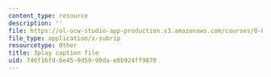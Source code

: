```yaml
---
content_type: resource
description: ''
file: https://ol-ocw-studio-app-production.s3.amazonaws.com/courses/8-04-quantum-physics-i-spring-2016/746f16fd6e459d5990dae8b924ff9870_CR-eOhdxbes.srt
file_type: application/x-subrip
resourcetype: Other
title: 3play caption file
uid: 746f16fd-6e45-9d59-90da-e8b924ff9870
---
```

